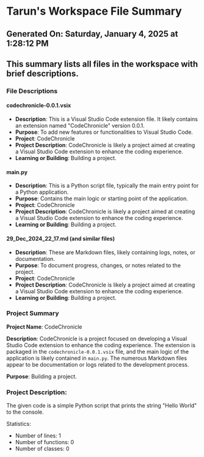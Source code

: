 # Tarun's Workspace File Summary
## Generated On: Saturday, January 4, 2025 at 1:28:12 PM
This summary lists all files in the workspace with brief descriptions.
---
### File Descriptions

#### codechronicle-0.0.1.vsix
- **Description**: This is a Visual Studio Code extension file. It likely contains an extension named "CodeChronicle" version 0.0.1.
- **Purpose**: To add new features or functionalities to Visual Studio Code.
- **Project**: CodeChronicle
- **Project Description**: CodeChronicle is likely a project aimed at creating a Visual Studio Code extension to enhance the coding experience.
- **Learning or Building**: Building a project.

#### main.py
- **Description**: This is a Python script file, typically the main entry point for a Python application.
- **Purpose**: Contains the main logic or starting point of the application.
- **Project**: CodeChronicle
- **Project Description**: CodeChronicle is likely a project aimed at creating a Visual Studio Code extension to enhance the coding experience.
- **Learning or Building**: Building a project.

#### 29_Dec_2024_22_17.md (and similar files)
- **Description**: These are Markdown files, likely containing logs, notes, or documentation.
- **Purpose**: To document progress, changes, or notes related to the project.
- **Project**: CodeChronicle
- **Project Description**: CodeChronicle is likely a project aimed at creating a Visual Studio Code extension to enhance the coding experience.
- **Learning or Building**: Building a project.

### Project Summary

**Project Name**: CodeChronicle

**Description**: CodeChronicle is a project focused on developing a Visual Studio Code extension to enhance the coding experience. The extension is packaged in the `codechronicle-0.0.1.vsix` file, and the main logic of the application is likely contained in `main.py`. The numerous Markdown files appear to be documentation or logs related to the development process.

**Purpose**: Building a project. 
### Project Description:
 The given code is a simple Python script that prints the string "Hello World" to the console. 

Statistics:
- Number of lines: 1
- Number of functions: 0
- Number of classes: 0
